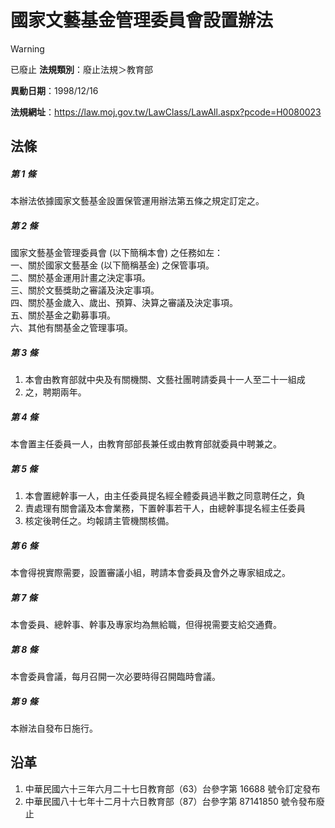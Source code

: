 # 國家文藝基金管理委員會設置辦法


> [!WARNING]
> 已廢止
**法規類別**：廢止法規＞教育部

**異動日期**：1998/12/16  

**法規網址**：https://law.moj.gov.tw/LawClass/LawAll.aspx?pcode=H0080023



## 法條
##### 第 1 條
本辦法依據國家文藝基金設置保管運用辦法第五條之規定訂定之。

##### 第 2 條
國家文藝基金管理委員會 (以下簡稱本會) 之任務如左：  
一、關於國家文藝基金 (以下簡稱基金) 之保管事項。  
二、關於基金運用計畫之決定事項。  
三、關於文藝獎助之審議及決定事項。  
四、關於基金歲入、歲出、預算、決算之審議及決定事項。  
五、關於基金之勸募事項。  
六、其他有關基金之管理事項。

##### 第 3 條
1. 本會由教育部就中央及有關機關、文藝社團聘請委員十一人至二十一組成
1. 之，聘期兩年。

##### 第 4 條
本會置主任委員一人，由教育部部長兼任或由教育部就委員中聘兼之。

##### 第 5 條
1. 本會置總幹事一人，由主任委員提名經全體委員過半數之同意聘任之，負
1. 責處理有關會議及本會業務，下置幹事若干人，由總幹事提名經主任委員
1. 核定後聘任之。均報請主管機關核備。

##### 第 6 條
本會得視實際需要，設置審議小組，聘請本會委員及會外之專家組成之。

##### 第 7 條
本會委員、總幹事、幹事及專家均為無給職，但得視需要支給交通費。

##### 第 8 條
本會委員會議，每月召開一次必要時得召開臨時會議。

##### 第 9 條
本辦法自發布日施行。

## 沿革
1. 中華民國六十三年六月二十七日教育部（63）台參字第 16688 號令訂定發布
1. 中華民國八十七年十二月十六日教育部（87）台參字第 87141850 號令發布廢止
